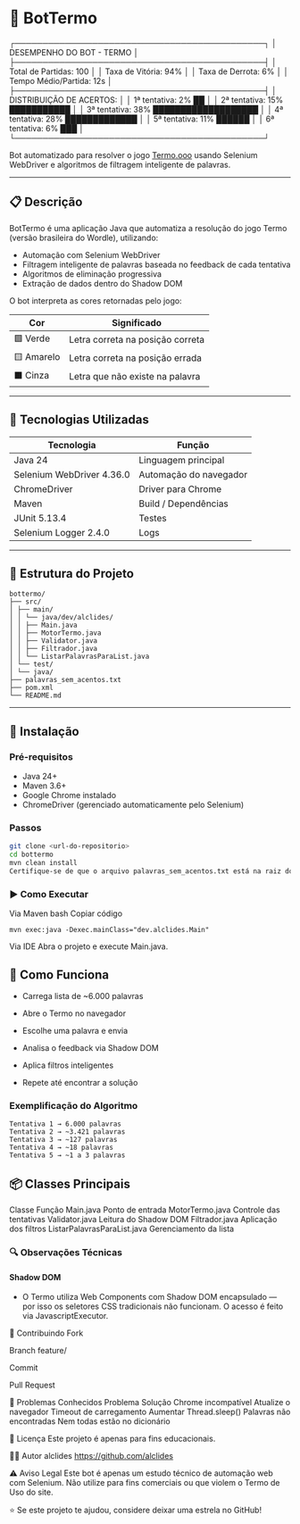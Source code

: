 # 🤖 BotTermo


┌─────────────────────────────────────────────┐
│        DESEMPENHO DO BOT - TERMO            │
├─────────────────────────────────────────────┤
│ Total de Partidas:           100            │
│ Taxa de Vitória:            94%             │
│ Taxa de Derrota:             6%             │
│ Tempo Médio/Partida:        12s             │
├─────────────────────────────────────────────┤
│ DISTRIBUIÇÃO DE ACERTOS:                    │
│ 1ª tentativa:     2%  ██                    │
│ 2ª tentativa:    15%  ███████████           │
│ 3ª tentativa:    38%  ███████████████████   │
│ 4ª tentativa:    28%  █████████████         │
│ 5ª tentativa:    11%  ██████                │
│ 6ª tentativa:     6%  ███                   │
└─────────────────────────────────────────────┘

Bot automatizado para resolver o jogo [Termo.ooo](https://term.ooo/) usando Selenium WebDriver e algoritmos de filtragem inteligente de palavras.

---

## 📋 Descrição

BotTermo é uma aplicação Java que automatiza a resolução do jogo Termo (versão brasileira do Wordle), utilizando:

- Automação com Selenium WebDriver
- Filtragem inteligente de palavras baseada no feedback de cada tentativa
- Algoritmos de eliminação progressiva
- Extração de dados dentro do Shadow DOM

O bot interpreta as cores retornadas pelo jogo:

| Cor   | Significado                     |
|------|----------------------------------|
| 🟩 Verde | Letra correta na posição correta |
| 🟨 Amarelo | Letra correta na posição errada |
| ⬛ Cinza | Letra que não existe na palavra |

---

## 🚀 Tecnologias Utilizadas

| Tecnologia | Função |
|-----------|--------|
| Java 24 | Linguagem principal |
| Selenium WebDriver 4.36.0 | Automação do navegador |
| ChromeDriver | Driver para Chrome |
| Maven | Build / Dependências |
| JUnit 5.13.4 | Testes |
| Selenium Logger 2.4.0 | Logs |

---

## 📁 Estrutura do Projeto
```
bottermo/
├── src/
│ ├── main/
│ │ └── java/dev/alclides/
│ │ ├── Main.java
│ │ ├── MotorTermo.java
│ │ ├── Validator.java
│ │ ├── Filtrador.java
│ │ └── ListarPalavrasParaList.java
│ └── test/
│ └── java/
├── palavras_sem_acentos.txt
├── pom.xml
└── README.md

```
---

## 🔧 Instalação

### Pré-requisitos

- Java 24+
- Maven 3.6+
- Google Chrome instalado
- ChromeDriver (gerenciado automaticamente pelo Selenium)

### Passos

```bash
git clone <url-do-repositorio>
cd bottermo
mvn clean install
Certifique-se de que o arquivo palavras_sem_acentos.txt está na raiz do projeto.
````

### ▶️ Como Executar
Via Maven
bash
Copiar código
```
mvn exec:java -Dexec.mainClass="dev.alclides.Main"
```
Via IDE
Abra o projeto e execute Main.java.

## 🎯 Como Funciona
- Carrega lista de ~6.000 palavras

- Abre o Termo no navegador

- Escolhe uma palavra e envia

- Analisa o feedback via Shadow DOM

- Aplica filtros inteligentes

- Repete até encontrar a solução

### Exemplificação do Algoritmo

```
Tentativa 1 → 6.000 palavras
Tentativa 2 → ~3.421 palavras
Tentativa 3 → ~127 palavras
Tentativa 4 → ~18 palavras
Tentativa 5 → ~1 a 3 palavras
```
## 📦 Classes Principais
Classe	Função
Main.java	Ponto de entrada
MotorTermo.java	Controle das tentativas
Validator.java	Leitura do Shadow DOM
Filtrador.java	Aplicação dos filtros
ListarPalavrasParaList.java	Gerenciamento da lista


### 🔍 Observações Técnicas
#### Shadow DOM
- O Termo utiliza Web Components com Shadow DOM encapsulado — por isso os seletores CSS tradicionais não funcionam. O acesso é feito via JavascriptExecutor.



🤝 Contribuindo
Fork

Branch feature/<nome>

Commit

Pull Request

🐛 Problemas Conhecidos
Problema	Solução
Chrome incompatível	Atualize o navegador
Timeout de carregamento	Aumentar Thread.sleep()
Palavras não encontradas	Nem todas estão no dicionário

📜 Licença
Este projeto é apenas para fins educacionais.

👨‍💻 Autor
alclides
https://github.com/alclides

⚠️ Aviso Legal
Este bot é apenas um estudo técnico de automação web com Selenium.
Não utilize para fins comerciais ou que violem o Termo de Uso do site.

⭐ Se este projeto te ajudou, considere deixar uma estrela no GitHub!
